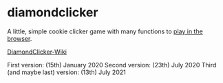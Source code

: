 # diamondclicker
 A little, simple cookie clicker game with many functions to [play in the browser](https://moviemusic1.github.io/diamondclicker/).

 [DiamondClicker-Wiki](https://www.github.com/moviemusic1/diamondclicker/wiki)

First version: (15th) January 2020
Second version: (23th) July 2020
Third (and maybe last) version: (13th) July 2021
